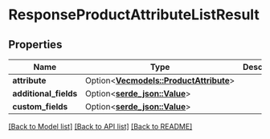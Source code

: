 # ResponseProductAttributeListResult

## Properties

Name | Type | Description | Notes
------------ | ------------- | ------------- | -------------
**attribute** | Option<[**Vec<models::ProductAttribute>**](Product_Attribute.md)> |  | [optional]
**additional_fields** | Option<[**serde_json::Value**](.md)> |  | [optional]
**custom_fields** | Option<[**serde_json::Value**](.md)> |  | [optional]

[[Back to Model list]](../README.md#documentation-for-models) [[Back to API list]](../README.md#documentation-for-api-endpoints) [[Back to README]](../README.md)


